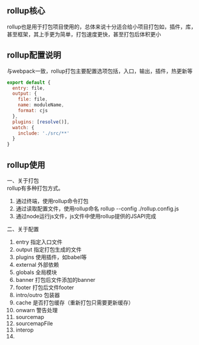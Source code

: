 ## rollup核心
rollup也是用于打包项目使用的，总体来说十分适合给小项目打包如，插件，库，甚至框架，其上手更为简单，打包速度更快，甚至打包后体积更小

## rollup配置说明
与webpack一致，rollup打包主要配置选项包括，入口，输出，插件，热更新等  
```js
export default {
  entry: file,
  output: {
    file: file,
    name: moduleName,
    format: cjs
  },
  plugins: [resolve()],
  watch: {
    include: './src/**'
  }
}
```

## rollup使用
一、关于打包  
rollup有多种打包方式。  
1. 通过终端，使用rollup命令打包
2. 通过读取配置文件，使用rollup命名 rollup --config ./rollup.config.js
3. 通过node运行js文件，js文件中使用rollup提供的JSAPI完成

二、关于配置  
1. entry 指定入口文件
2. output 指定打包生成的文件
3. plugins 使用插件，如babel等
4. external 外部依赖
5. globals 全局模块
6. banner 打包后文件添加的banner
7. footer 打包后文件footer
8. intro/outro 包装器
9. cache 是否打包缓存（重新打包只需要更新缓存）
10. onwarn 警告处理
11. sourcemap
12. sourcemapFile
13. interop
14. 
